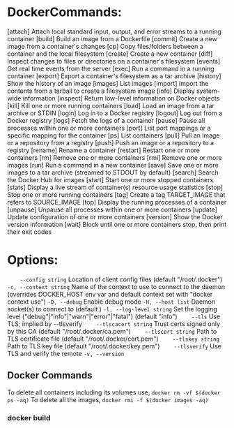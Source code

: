 # DockerCommands: 
  [attach]      Attach local standard input, output, and error streams to a running container
  [build]       Build an image from a Dockerfile
  [commit]      Create a new image from a container's changes
  [cp]          Copy files/folders between a container and the local filesystem
  [create]      Create a new container
  [diff]        Inspect changes to files or directories on a container's filesystem
  [events]      Get real time events from the server
  [exec]        Run a command in a running container
  [export]      Export a container's filesystem as a tar archive
  [history]     Show the history of an image
  [images]      List images
  [import]      Import the contents from a tarball to create a filesystem image
  [info]        Display system-wide information
  [inspect]     Return low-level information on Docker objects
  [kill]        Kill one or more running containers
  [load]        Load an image from a tar archive or STDIN
  [login]       Log in to a Docker registry
  [logout]      Log out from a Docker registry
  [logs]        Fetch the logs of a container
  [pause]       Pause all processes within one or more containers
  [port]        List port mappings or a specific mapping for the container
  [ps]          List containers
  [pull]        Pull an image or a repository from a registry
  [push]        Push an image or a repository to a registry
  [rename]      Rename a container
  [restart]     Restart one or more containers
  [rm]          Remove one or more containers
  [rmi]         Remove one or more images
  [run]         Run a command in a new container
  [save]        Save one or more images to a tar archive (streamed to STDOUT by default)
  [search]      Search the Docker Hub for images
  [start]       Start one or more stopped containers
  [stats]       Display a live stream of container(s) resource usage statistics
  [stop]        Stop one or more running containers
  [tag]         Create a tag TARGET_IMAGE that refers to SOURCE_IMAGE
  [top]         Display the running processes of a container
  [unpause]     Unpause all processes within one or more containers
  [update]      Update configuration of one or more containers
  [version]     Show the Docker version information
  [wait]        Block until one or more containers stop, then print their exit codes


# Options:
  `    --config string`      Location of client config files (default "/root/.docker")
  `-c, --context string`     Name of the context to use to connect to the daemon (overrides DOCKER_HOST env var and default context set with "docker context use")
  `-D, --debug`              Enable debug mode
  `-H, --host list`          Daemon socket(s) to connect to (default )
  `-l, --log-level string`   Set the logging level ("debug"|"info"|"warn"|"error"|"fatal") (default "info")
  `    --tls`                Use TLS; implied by --tlsverify
  `    --tlscacert string`   Trust certs signed only by this CA (default "/root/.docker/ca.pem")
  `    --tlscert string`     Path to TLS certificate file (default "/root/.docker/cert.pem")
  `    --tlskey string`      Path to TLS key file (default "/root/.docker/key.pem")
  `    --tlsverify`          Use TLS and verify the remote
  `-v, --version`

## Docker Commands
  To delete all containers including its volumes use,
  `docker rm -vf $(docker ps -aq)`
  To delete all the images,
  `docker rmi -f $(docker images -aq)`

### docker build

